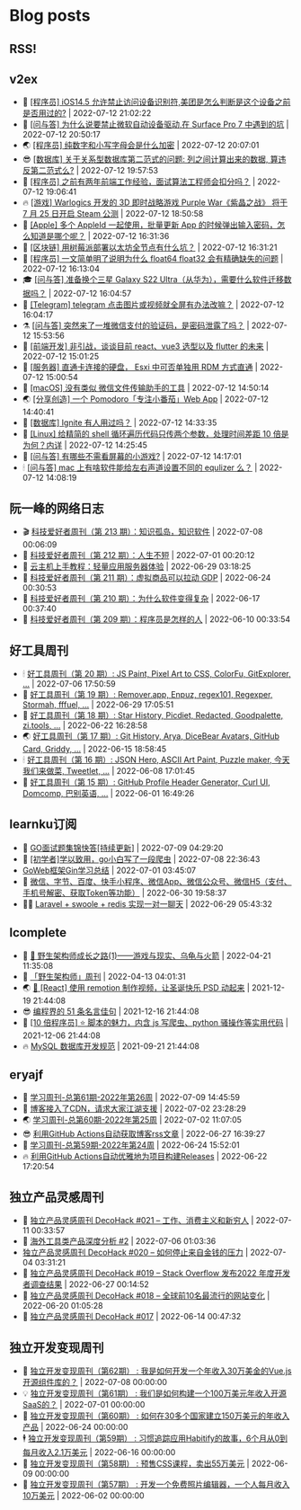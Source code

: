 # Blog posts
## RSS!



## v2ex

<!-- v2ex:START  -->
- 🫶 [[程序员] iOS14.5 允许禁止访问设备识别符,美团是怎么判断是这个设备之前是否用过的?](https://www.v2ex.com/t/865797#reply1) | 2022-07-12 21:02:22 
- 🧰 [[问与答] 为什么说要禁止微软自动设备驱动,在 Surface Pro 7 中遇到的坑](https://www.v2ex.com/t/865796#reply1) | 2022-07-12 20:50:17 
- 🌏 [[程序员] 纯数字和小写字母会是什么加密](https://www.v2ex.com/t/865795#reply0) | 2022-07-12 20:07:01 
- 😎 [[数据库] 关于关系型数据库第二范式的问题: 列之间计算出来的数据, 算违反第二范式么?](https://www.v2ex.com/t/865794#reply0) | 2022-07-12 19:57:53 
- 💂 [[程序员] 之前有两年前端工作经验，面试算法工程师会扣分吗？](https://www.v2ex.com/t/865793#reply2) | 2022-07-12 19:06:41 
- 🔥 [[游戏] Warlogics 开发的 3D 即时战略游戏 Purple War《紫晶之战》
将于 7 月 25 日开启 Steam 公测](https://www.v2ex.com/t/865792#reply0) | 2022-07-12 18:50:58 
- 🦅 [[Apple] 多个 AppleId 一起使用，批量更新 App 的时候弹出输入密码，怎么知道是哪个呢？](https://www.v2ex.com/t/865788#reply8) | 2022-07-12 16:31:36 
- 🙉 [[区块链] 用树莓派部署以太坊全节点有什么坑？](https://www.v2ex.com/t/865787#reply0) | 2022-07-12 16:31:21 
- 💫 [[程序员] 一文简单明了说明为什么 float64 float32 会有精确缺失的问题](https://www.v2ex.com/t/865785#reply10) | 2022-07-12 16:13:04 
- 🎓 [[问与答] 准备换个三星 Galaxy S22 Ultra（从华为），需要什么软件迁移数据吗？](https://www.v2ex.com/t/865784#reply6) | 2022-07-12 16:04:57 
- 🗽 [[Telegram] telegram 点击图片或视频就全屏有办法改嘛？](https://www.v2ex.com/t/865783#reply4) | 2022-07-12 16:04:17 
- ⚗️ [[问与答] 突然来了一堆微信支付的验证码，是密码泄露了吗？](https://www.v2ex.com/t/865780#reply0) | 2022-07-12 15:53:56 
- 🦍 [[前端开发] 非引战，谈谈目前 react、vue3 选型以及 flutter 的未来](https://www.v2ex.com/t/865778#reply6) | 2022-07-12 15:01:25 
- 🤩 [[服务器] 直通卡连接的硬盘， Esxi 中可否单独用 RDM 方式直通](https://www.v2ex.com/t/865777#reply0) | 2022-07-12 15:00:54 
- 🙉 [[macOS] 没有类似 微信文件传输助手的工具](https://www.v2ex.com/t/865776#reply2) | 2022-07-12 14:50:14 
- 🌏 [[分享创造] 一个 Pomodoro「专注小番茄」Web App](https://www.v2ex.com/t/865775#reply0) | 2022-07-12 14:40:41 
- 🐘 [[数据库] Ignite 有人用过吗？](https://www.v2ex.com/t/865774#reply1) | 2022-07-12 14:33:35 
- 🧰 [[Linux] 给精简的 shell 循环遍历代码只传两个参数，处理时间差距 10 倍是为何？内详](https://www.v2ex.com/t/865773#reply8) | 2022-07-12 14:25:45 
- 💃 [[问与答] 有哪些不需看屏幕的小游戏?](https://www.v2ex.com/t/865772#reply3) | 2022-07-12 14:17:01 
- 🕯 [[问与答] mac 上有啥软件能给左右声道设置不同的 equlizer 么？](https://www.v2ex.com/t/865771#reply1) | 2022-07-12 14:08:19 <!-- v2ex:END -->

## 阮一峰的网络日志

<!-- ruanyf:START -->
- 🎬 [科技爱好者周刊（第 213 期）：知识孤岛，知识软件](http://www.ruanyifeng.com/blog/2022/07/weekly-issue-213.html) | 2022-07-08 00:06:09 
- 💄 [科技爱好者周刊（第 212 期）：人生不短](http://www.ruanyifeng.com/blog/2022/07/weekly-issue-212.html) | 2022-07-01 00:20:12 
- 🐎 [云主机上手教程：轻量应用服务器体验](http://www.ruanyifeng.com/blog/2022/06/cloud-server-getting-started-tutorial.html) | 2022-06-29 03:18:25 
- 🤔 [科技爱好者周刊（第 211 期）：虚拟商品可以拉动 GDP](http://www.ruanyifeng.com/blog/2022/06/weekly-issue-211.html) | 2022-06-24 00:30:53 
- 🧠 [科技爱好者周刊（第 210 期）：为什么软件变得复杂](http://www.ruanyifeng.com/blog/2022/06/weekly-issue-210.html) | 2022-06-17 00:37:40 
- 🎃 [科技爱好者周刊（第 209 期）：程序员是怎样的人](http://www.ruanyifeng.com/blog/2022/06/weekly-issue-209.html) | 2022-06-10 00:33:54 <!-- ruanyf:END -->

## 好工具周刊

<!-- bestxtools:START -->
- 🕯 [好工具周刊（第 20 期）: JS Paint, Pixel Art to CSS, ColorFu, GitExplorer, ...](https://discuss-cn.bestxtools.com/d/57/1) | 2022-07-06 17:50:59 
- 🦩 [好工具周刊（第 19 期）: Remover.app, Enpuz, regex101, Regexper, Stormah, fffuel, ...](https://discuss-cn.bestxtools.com/d/56/1) | 2022-06-29 17:05:51 
- 🦄 [好工具周刊（第 18 期）: Star History, Picdiet, Redacted, Goodpalette, zi.tools, ...](https://discuss-cn.bestxtools.com/d/47/1) | 2022-06-22 16:28:58 
- 🌏 [好工具周刊（第 17 期）: Git History, Arya, DiceBear Avatars, GitHub Card, Griddy, ...](https://discuss-cn.bestxtools.com/d/43/1) | 2022-06-15 18:58:45 
- 🕯 [好工具周刊（第 16 期）: JSON Hero, ASCII Art Paint, Puzzle maker, 今天我们来做菜, Tweetlet, ...](https://discuss-cn.bestxtools.com/d/42/1) | 2022-06-08 17:01:45 
- 📝 [好工具周刊（第 15 期）: GitHub Profile Header Generator, Curl UI, Domcomp, 巴别英语, ...](https://discuss-cn.bestxtools.com/d/40/1) | 2022-06-01 16:49:26 <!-- bestxtools:END -->


## learnku订阅

<!-- learnku:START -->
- 🦅 [GO面试题集锦快答[持续更新]](https://learnku.com/articles/69250) | 2022-07-09 04:29:20 
- 🦅 [[初学者]学以致用，go小白写了一段爬虫](https://learnku.com/go/t/69522) | 2022-07-08 22:36:43 
-  [GoWeb框架Gin学习总结](https://learnku.com/articles/69259) | 2022-07-01 03:45:07 
- 🌈 [微信、字节、百度、快手小程序、微信App、微信公众号、微信H5（支付、手机号解密、获取Token等功能）](https://learnku.com/articles/69235) | 2022-06-30 19:58:37 
- 🧑‍🏫 [Laravel + swoole + redis 实现一对一聊天](https://learnku.com/articles/69154) | 2022-06-29 05:43:32 <!-- learnku:END -->



## lcomplete

<!-- lcomplete:START -->
- 🫶 [🐒 野生架构师成长之路&lpar;1&rpar;——游戏与现实、乌龟与火箭](http://codelc.com/post/growup/s01/) | 2022-04-21 11:35:08 
- 🧰 [「野生架构师」周刊](http://codelc.com/post/essay/%E9%87%8E%E7%94%9F%E6%9E%B6%E6%9E%84%E5%B8%88%E5%91%A8%E5%88%8A%E4%BB%8B%E7%BB%8D/) | 2022-04-13 04:01:31 
- 🌏 [🎄 [React] 使用 remotion 制作视频，让圣诞快乐 PSD 动起来](http://codelc.com/post/dev/js/remotion/) | 2021-12-19 21:44:08 
- 😎 [编程界的 51 条名言佳句](http://codelc.com/post/dev/thinking/quotes/) | 2021-12-16 21:44:08 
- 💂 [[10 倍程序员] ⭐ 脚本的魅力，内含 js 写爬虫、python 骚操作等实用代码](http://codelc.com/post/dev/10x/script/) | 2021-12-06 21:44:08 
- 🔥 [MySQL 数据库开发规范](http://codelc.com/post/dev/db/mysql_standard/) | 2021-09-21 21:44:08 <!-- lcomplete:END -->

## eryajf

<!-- eryajf:START -->
- 🫶 [学习周刊-总第61期-2022年第26周](https://wiki.eryajf.net/pages/703307/) | 2022-07-09 14:45:59 
- 🧰 [博客接入了CDN，请求大家江湖支援](https://wiki.eryajf.net/pages/5f559d/) | 2022-07-02 23:28:29 
- 🌏 [学习周刊-总第60期-2022年第25周](https://wiki.eryajf.net/pages/bff449/) | 2022-07-02 11:07:05 
- 😎 [利用GitHub Actions自动获取博客rss文章](https://wiki.eryajf.net/pages/1b1ba3/) | 2022-06-27 16:39:27 
- 💂 [学习周刊-总第59期-2022年第24周](https://wiki.eryajf.net/pages/b0bdd0/) | 2022-06-24 15:52:01 
- 🔥 [利用GitHub Actions自动优雅地为项目构建Releases](https://wiki.eryajf.net/pages/f3e878/) | 2022-06-22 17:20:54 <!-- eryajf:END -->



## 独立产品灵感周刊

<!-- DecoHack:START -->
- 🦣 [独立产品灵感周刊 DecoHack #021 – 工作、消费主义和新穷人](https://www.decohack.com/Post/753) | 2022-07-11 00:33:57 
- 🤡 [海外工具类产品深度分析 #2](https://www.decohack.com/Post/746) | 2022-07-06 01:03:36 
-  [独立产品灵感周刊 DecoHack #020 – 如何停止来自金钱的压力](https://www.decohack.com/Post/728) | 2022-07-04 03:31:21 
- 🐲 [独立产品灵感周刊 DecoHack #019 – Stack Overflow 发布2022 年度开发者调查结果](https://www.decohack.com/Post/699) | 2022-06-27 00:14:52 
- 🦅 [独立产品灵感周刊 DecoHack #018 – 全球前10名最流行的网站变化](https://www.decohack.com/Post/680) | 2022-06-20 01:05:28 
- 🧰 [独立产品灵感周刊 DecoHack #017](https://www.decohack.com/Post/663) | 2022-06-14 00:47:32 <!-- DecoHack:END -->

## 独立开发变现周刊

<!-- easyindie:START -->
- 💂 [独立开发变现周刊（第62期） : 我是如何开发一个年收入30万美金的Vue.js开源组件库的？](https://www.ezindie.com/weekly/issue-62) | 2022-07-08 00:00:00 
- 💡 [独立开发变现周刊（第61期） : 我们是如何构建一个100万美元年收入开源SaaS的？](https://www.ezindie.com/weekly/issue-61) | 2022-07-01 00:00:00 
- 🌋 [独立开发变现周刊（第60期） : 如何在30多个国家建立150万美元的年收入产品](https://www.ezindie.com/weekly/issue-60) | 2022-06-24 00:00:00 
- 🕴 [独立开发变现周刊（第59期） : 习惯追踪应用Habitify的故事，6个月从0到每月收入2.1万美元](https://www.ezindie.com/weekly/issue-59) | 2022-06-16 00:00:00 
- 🎊 [独立开发变现周刊（第58期） : 预售CSS课程，卖出55万美元](https://www.ezindie.com/weekly/issue-58) | 2022-06-09 00:00:00 
- 🤔 [独立开发变现周刊（第57期） : 开发一个免费照片编辑器，一个人每月收入10万美元](https://www.ezindie.com/weekly/issue-57) | 2022-06-02 00:00:00 <!-- easyindie:END -->



